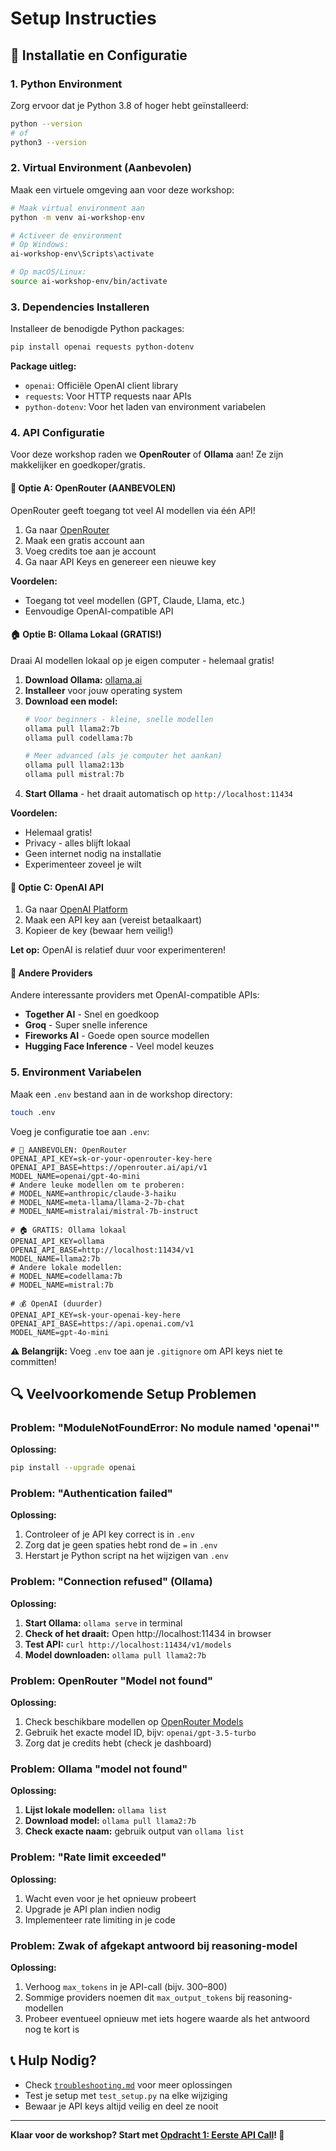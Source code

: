# Setup Instructies

## 🔧 Installatie en Configuratie

### 1. Python Environment

Zorg ervoor dat je Python 3.8 of hoger hebt geïnstalleerd:

```bash
python --version
# of
python3 --version
```

### 2. Virtual Environment (Aanbevolen)

Maak een virtuele omgeving aan voor deze workshop:

```bash
# Maak virtual environment aan
python -m venv ai-workshop-env

# Activeer de environment
# Op Windows:
ai-workshop-env\Scripts\activate

# Op macOS/Linux:
source ai-workshop-env/bin/activate
```

### 3. Dependencies Installeren

Installeer de benodigde Python packages:

```bash
pip install openai requests python-dotenv
```

**Package uitleg:**
- `openai`: Officiële OpenAI client library
- `requests`: Voor HTTP requests naar APIs
- `python-dotenv`: Voor het laden van environment variabelen

### 4. API Configuratie

Voor deze workshop raden we **OpenRouter** of **Ollama** aan! Ze zijn makkelijker en goedkoper/gratis.

#### 🌟 Optie A: OpenRouter (AANBEVOLEN)

OpenRouter geeft toegang tot veel AI modellen via één API!

1. Ga naar [OpenRouter](https://openrouter.ai/)
2. Maak een gratis account aan
3. Voeg credits toe aan je account
4. Ga naar API Keys en genereer een nieuwe key

**Voordelen:**
- Toegang tot veel modellen (GPT, Claude, Llama, etc.)
- Eenvoudige OpenAI-compatible API

#### 🏠 Optie B: Ollama Lokaal (GRATIS!)

Draai AI modellen lokaal op je eigen computer - helemaal gratis!

1. **Download Ollama:** [ollama.ai](https://ollama.ai)
2. **Installeer** voor jouw operating system
3. **Download een model:**
   ```bash
   # Voor beginners - kleine, snelle modellen
   ollama pull llama2:7b
   ollama pull codellama:7b
   
   # Meer advanced (als je computer het aankan)
   ollama pull llama2:13b
   ollama pull mistral:7b
   ```
4. **Start Ollama** - het draait automatisch op `http://localhost:11434`

**Voordelen:**
- Helemaal gratis!
- Privacy - alles blijft lokaal
- Geen internet nodig na installatie
- Experimenteer zoveel je wilt

#### 🔄 Optie C: OpenAI API

1. Ga naar [OpenAI Platform](https://platform.openai.com/api-keys)
2. Maak een API key aan (vereist betaalkaart)
3. Kopieer de key (bewaar hem veilig!)

**Let op:** OpenAI is relatief duur voor experimenteren!

#### 🎯 Andere Providers

Andere interessante providers met OpenAI-compatible APIs:
- **Together AI** - Snel en goedkoop
- **Groq** - Super snelle inference
- **Fireworks AI** - Goede open source modellen
- **Hugging Face Inference** - Veel model keuzes

### 5. Environment Variabelen

Maak een `.env` bestand aan in de workshop directory:

```bash
touch .env
```

Voeg je configuratie toe aan `.env`:

```env
# 🌟 AANBEVOLEN: OpenRouter
OPENAI_API_KEY=sk-or-your-openrouter-key-here
OPENAI_API_BASE=https://openrouter.ai/api/v1
MODEL_NAME=openai/gpt-4o-mini
# Andere leuke modellen om te proberen:
# MODEL_NAME=anthropic/claude-3-haiku
# MODEL_NAME=meta-llama/llama-2-7b-chat
# MODEL_NAME=mistralai/mistral-7b-instruct

# 🏠 GRATIS: Ollama lokaal
OPENAI_API_KEY=ollama
OPENAI_API_BASE=http://localhost:11434/v1
MODEL_NAME=llama2:7b
# Andere lokale modellen:
# MODEL_NAME=codellama:7b
# MODEL_NAME=mistral:7b

# 💰 OpenAI (duurder)
OPENAI_API_KEY=sk-your-openai-key-here
OPENAI_API_BASE=https://api.openai.com/v1
MODEL_NAME=gpt-4o-mini
```

**⚠️ Belangrijk:** Voeg `.env` toe aan je `.gitignore` om API keys niet te committen!



## 🔍 Veelvoorkomende Setup Problemen

### Problem: "ModuleNotFoundError: No module named 'openai'"

**Oplossing:**
```bash
pip install --upgrade openai
```

### Problem: "Authentication failed"

**Oplossing:**
1. Controleer of je API key correct is in `.env`
2. Zorg dat je geen spaties hebt rond de `=` in `.env`
3. Herstart je Python script na het wijzigen van `.env`

### Problem: "Connection refused" (Ollama)

**Oplossing:**
1. **Start Ollama:** `ollama serve` in terminal
2. **Check of het draait:** Open http://localhost:11434 in browser
3. **Test API:** `curl http://localhost:11434/v1/models`
4. **Model downloaden:** `ollama pull llama2:7b`

### Problem: OpenRouter "Model not found"

**Oplossing:**
1. Check beschikbare modellen op [OpenRouter Models](https://openrouter.ai/models)
2. Gebruik het exacte model ID, bijv: `openai/gpt-3.5-turbo`
3. Zorg dat je credits hebt (check je dashboard)

### Problem: Ollama "model not found"

**Oplossing:**
1. **Lijst lokale modellen:** `ollama list`
2. **Download model:** `ollama pull llama2:7b`
3. **Check exacte naam:** gebruik output van `ollama list`

### Problem: "Rate limit exceeded"

**Oplossing:**
1. Wacht even voor je het opnieuw probeert
2. Upgrade je API plan indien nodig
3. Implementeer rate limiting in je code

### Problem: Zwak of afgekapt antwoord bij reasoning-model

**Oplossing:**
1. Verhoog `max_tokens` in je API-call (bijv. 300–800)
2. Sommige providers noemen dit `max_output_tokens` bij reasoning-modellen
3. Probeer eventueel opnieuw met iets hogere waarde als het antwoord nog te kort is

## 📞 Hulp Nodig?

- Check [`troubleshooting.md`](troubleshooting.md) voor meer oplossingen
- Test je setup met `test_setup.py` na elke wijziging
- Bewaar je API keys altijd veilig en deel ze nooit

---

**Klaar voor de workshop? Start met [Opdracht 1: Eerste API Call](01-eerste-api-call.ipynb)! 🚀**
